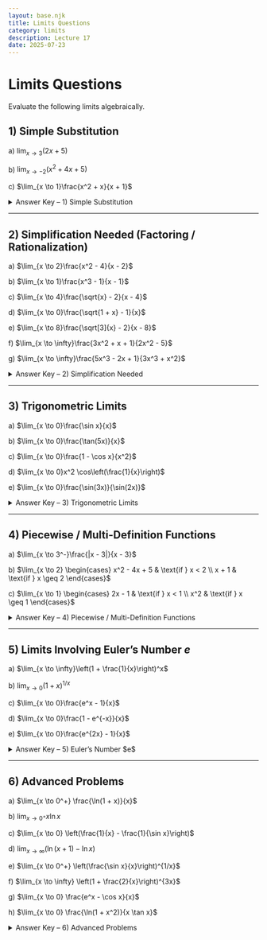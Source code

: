 ```yaml
---
layout: base.njk
title: Limits Questions
category: limits
description: Lecture 17
date: 2025-07-23
---
```


# Limits Questions

Evaluate the following limits algebraically.

## 1) Simple Substitution

a) $\lim_{x \to 3}(2x + 5)$

b) $\lim_{x \to -2}(x^2 + 4x + 5)$

c) $\lim_{x \to 1}\frac{x^2 + x}{x + 1}$

<details>
<summary>Answer Key – 1) Simple Substitution</summary>

a) 11  
b) 1  
c) 1  

</details>

---

## 2) Simplification Needed (Factoring / Rationalization)

a) $\lim_{x \to 2}\frac{x^2 - 4}{x - 2}$

b) $\lim_{x \to 1}\frac{x^3 - 1}{x - 1}$

c) $\lim_{x \to 4}\frac{\sqrt{x} - 2}{x - 4}$

d) $\lim_{x \to 0}\frac{\sqrt{1 + x} - 1}{x}$

e) $\lim_{x \to 8}\frac{\sqrt[3]{x} - 2}{x - 8}$

f) $\lim_{x \to \infty}\frac{3x^2 + x + 1}{2x^2 - 5}$

g) $\lim_{x \to \infty}\frac{5x^3 - 2x + 1}{3x^3 + x^2}$

<details>
<summary>Answer Key – 2) Simplification Needed</summary>

a) 4  
b) 3  
c) $\frac{1}{4}$  
d) $\frac{1}{2}$  
e) $\frac{1}{12}$  
f) $\frac{3}{2}$  
g) $\frac{5}{3}$  

</details>

---

## 3) Trigonometric Limits

a) $\lim_{x \to 0}\frac{\sin x}{x}$

b) $\lim_{x \to 0}\frac{\tan(5x)}{x}$

c) $\lim_{x \to 0}\frac{1 - \cos x}{x^2}$

d) $\lim_{x \to 0}x^2 \cos\left(\frac{1}{x}\right)$

e) $\lim_{x \to 0}\frac{\sin(3x)}{\sin(2x)}$


<details>
<summary>Answer Key – 3) Trigonometric Limits</summary>

a) 1  
b) 5  
c) $\frac{1}{2}$  
d) 0  
e) $\frac{3}{2}$  

</details>

---

## 4) Piecewise / Multi-Definition Functions

a) $\lim_{x \to 3^-}\frac{|x - 3|}{x - 3}$

b) $\lim_{x \to 2}
\begin{cases}
x^2 - 4x + 5 & \text{if } x < 2 \\
x + 1 & \text{if } x \geq 2
\end{cases}$

c) $\lim_{x \to 1}
\begin{cases}
2x - 1 & \text{if } x < 1 \\
x^2 & \text{if } x \geq 1
\end{cases}$

<details>
<summary>Answer Key – 4) Piecewise / Multi-Definition Functions</summary>

a) $-1$  
b) 1 (both sides equal)  
c) Does not exist (left limit is 1, right is 1) → But both are 1, so **limit exists and is 1**  

</details>

---

## 5) Limits Involving Euler’s Number $e$

a) $\lim_{x \to \infty}\left(1 + \frac{1}{x}\right)^x$

b) $\lim_{x \to 0}\left(1 + x\right)^{1/x}$

c) $\lim_{x \to 0}\frac{e^x - 1}{x}$

d) $\lim_{x \to 0}\frac{1 - e^{-x}}{x}$

e) $\lim_{x \to 0}\frac{e^{2x} - 1}{x}$

<details>
<summary>Answer Key – 5) Euler’s Number $e$</summary>

a) $e$  
b) $e$  
c) 1  
d) 1  
e) 2  

</details>

---
## 6) Advanced Problems 

a) $\lim_{x \to 0^+} \frac{\ln(1 + x)}{x}$

b) $\lim_{x \to 0^+} x \ln x$

c) $\lim_{x \to 0} \left(\frac{1}{x} - \frac{1}{\sin x}\right)$

d) $\lim_{x \to \infty} \left(\ln(x + 1) - \ln x\right)$

e) $\lim_{x \to 0^+} \left(\frac{\sin x}{x}\right)^{1/x}$

f) $\lim_{x \to \infty} \left(1 + \frac{2}{x}\right)^{3x}$

g) $\lim_{x \to 0} \frac{e^x - \cos x}{x}$

h) $\lim_{x \to 0} \frac{\ln(1 + x^2)}{x \tan x}$

<details>
<summary>Answer Key – 6) Advanced Problems</summary>

a) 1  
b) 0  
c) 0  
d) 0  
e) 1  
f) $e^6$  
g) 1  
h) 1  

</details>
